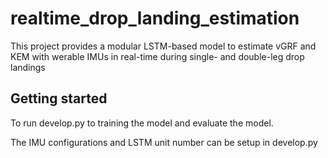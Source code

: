 # realtime_drop_landing_estimation

This project provides a modular LSTM-based model to estimate vGRF and KEM with werable IMUs in real-time during single- and double-leg drop landings 

## Getting started

To run develop.py to training the model and evaluate the model.

The IMU configurations and LSTM unit number can be setup in develop.py



